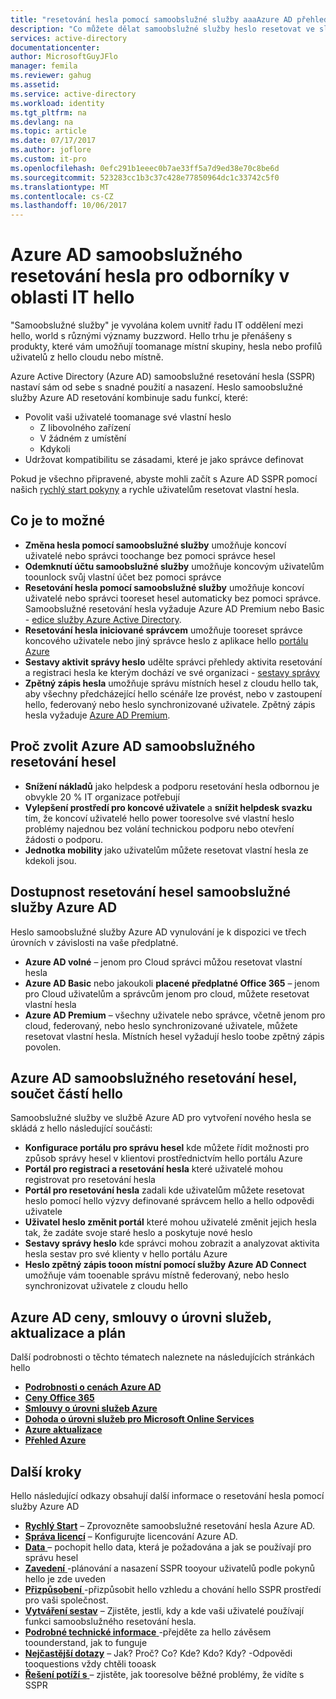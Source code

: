 ```yaml
---
title: "resetování hesla pomocí samoobslužné služby aaaAzure AD přehled | Microsoft Docs"
description: "Co můžete dělat samoobslužné služby heslo resetovat ve službě Azure AD pro vaši organizaci?"
services: active-directory
documentationcenter: 
author: MicrosoftGuyJFlo
manager: femila
ms.reviewer: gahug
ms.assetid: 
ms.service: active-directory
ms.workload: identity
ms.tgt_pltfrm: na
ms.devlang: na
ms.topic: article
ms.date: 07/17/2017
ms.author: joflore
ms.custom: it-pro
ms.openlocfilehash: 0efc291b1eeec0b7ae33ff5a7d9ed38e70c8be6d
ms.sourcegitcommit: 523283cc1b3c37c428e77850964dc1c33742c5f0
ms.translationtype: MT
ms.contentlocale: cs-CZ
ms.lasthandoff: 10/06/2017
---
```

# <a name="azure-ad-self-service-password-reset-for-hello-it-professional"></a>Azure AD samoobslužného resetování hesla pro odborníky v oblasti IT hello

"Samoobslužné služby" je vyvolána kolem uvnitř řadu IT oddělení mezi hello, world s různými významy buzzword. Hello trhu je přenášeny s produkty, které vám umožňují toomanage místní skupiny, hesla nebo profilů uživatelů z hello cloudu nebo místně.

Azure Active Directory (Azure AD) samoobslužné resetování hesla (SSPR) nastaví sám od sebe s snadné použití a nasazení. Heslo samoobslužné služby Azure AD resetování kombinuje sadu funkcí, které:

* Povolit vaši uživatelé toomanage své vlastní heslo
  * Z libovolného zařízení
  * V žádném z umístění
  * Kdykoli
* Udržovat kompatibilitu se zásadami, které je jako správce definovat

Pokud je všechno připravené, abyste mohli začít s Azure AD SSPR pomocí našich [rychlý start pokyny](active-directory-passwords-getting-started.md) a rychle uživatelům resetovat vlastní hesla.

## <a name="what-is-possible"></a>Co je to možné

* **Změna hesla pomocí samoobslužné služby** umožňuje koncoví uživatelé nebo správci toochange bez pomoci správce hesel
* **Odemknutí účtu samoobslužné služby** umožňuje koncovým uživatelům toounlock svůj vlastní účet bez pomoci správce
* **Resetování hesla pomocí samoobslužné služby** umožňuje koncoví uživatelé nebo správci tooreset hesel automaticky bez pomoci správce. Samoobslužné resetování hesla vyžaduje Azure AD Premium nebo Basic - [edice služby Azure Active Directory](active-directory-editions.md).
* **Resetování hesla iniciované správcem** umožňuje tooreset správce koncového uživatele nebo jiný správce heslo z aplikace hello [portálu Azure](https://docs.microsoft.com/azure/azure-portal-overview)
* **Sestavy aktivit správy heslo** udělte správci přehledy aktivita resetování a registraci hesla ke kterým dochází ve své organizaci - [sestavy správy](active-directory-passwords-reporting.md)
* **Zpětný zápis hesla** umožňuje správu místních hesel z cloudu hello tak, aby všechny předcházející hello scénáře lze provést, nebo v zastoupení hello, federovaný nebo heslo synchronizované uživatele. Zpětný zápis hesla vyžaduje [Azure AD Premium](active-directory-get-started-premium.md).

## <a name="why-choose-azure-ad-self-service-password-reset"></a>Proč zvolit Azure AD samoobslužného resetování hesel

* **Snížení nákladů** jako helpdesk a podporu resetování hesla odbornou je obvykle 20 % IT organizace potřebují
* **Vylepšení prostředí pro koncové uživatele** a **snížit helpdesk svazku** tím, že koncoví uživatelé hello power tooresolve své vlastní heslo problémy najednou bez volání technickou podporu nebo otevření žádosti o podporu.
* **Jednotka mobility** jako uživatelům můžete resetovat vlastní hesla ze kdekoli jsou.

## <a name="azure-ad-self-service-password-reset-availability"></a>Dostupnost resetování hesel samoobslužné služby Azure AD

Heslo samoobslužné služby Azure AD vynulování je k dispozici ve třech úrovních v závislosti na vaše předplatné.

* **Azure AD volné** – jenom pro Cloud správci můžou resetovat vlastní hesla
* **Azure AD Basic** nebo jakoukoli **placené předplatné Office 365** – jenom pro Cloud uživatelům a správcům jenom pro cloud, můžete resetovat vlastní hesla
* **Azure AD Premium** – všechny uživatele nebo správce, včetně jenom pro cloud, federovaný, nebo heslo synchronizované uživatele, můžete resetovat vlastní hesla. Místních hesel vyžadují heslo toobe zpětný zápis povolen.

## <a name="azure-ad-self-service-password-reset-a-sum-of-hello-parts"></a>Azure AD samoobslužného resetování hesel, součet částí hello

Samoobslužné služby ve službě Azure AD pro vytvoření nového hesla se skládá z hello následující součásti:

* **Konfigurace portálu pro správu hesel** kde můžete řídit možnosti pro způsob správy hesel v klientovi prostřednictvím hello portálu Azure
* **Portál pro registraci a resetování hesla** které uživatelé mohou registrovat pro resetování hesla
* **Portál pro resetování hesla** zadali kde uživatelům můžete resetovat heslo pomocí hello výzvy definované správcem hello a hello odpovědi uživatele
* **Uživatel heslo změnit portál** které mohou uživatelé změnit jejich hesla tak, že zadáte svoje staré heslo a poskytuje nové heslo
* **Sestavy správy heslo** kde správci mohou zobrazit a analyzovat aktivita hesla sestav pro své klienty v hello portálu Azure
* **Heslo zpětný zápis tooon místní pomocí služby Azure AD Connect** umožňuje vám tooenable správu místně federovaný, nebo heslo synchronizovat uživatele z cloudu hello

## <a name="azure-ad-pricing-sla-updates-and-roadmap"></a>Azure AD ceny, smlouvy o úrovni služeb, aktualizace a plán

Další podrobnosti o těchto tématech naleznete na následujících stránkách hello

* [**Podrobnosti o cenách Azure AD**](https://azure.microsoft.com/pricing/details/active-directory/)
* [**Ceny Office 365**](https://products.office.com/compare-all-microsoft-office-products?tab=2)
* [**Smlouvy o úrovni služeb Azure**](https://azure.microsoft.com/support/legal/sla/)
* [**Dohoda o úrovni služeb pro Microsoft Online Services**](http://go.microsoft.com/fwlink/?LinkID=272026&clcid=0x409)
* [**Azure aktualizace**](https://azure.microsoft.com/updates/)
* [**Přehled Azure**](https://www.microsoft.com/cloud-platform/roadmap-recently-available)

## <a name="next-steps"></a>Další kroky

Hello následující odkazy obsahují další informace o resetování hesla pomocí služby Azure AD

* [**Rychlý Start**](active-directory-passwords-getting-started.md) – Zprovozněte samoobslužné resetování hesla Azure AD. 
* [**Správa licencí**](active-directory-passwords-licensing.md) – Konfigurujte licencování Azure AD.
* [**Data** ](active-directory-passwords-data.md) – pochopit hello data, která je požadována a jak se používají pro správu hesel
* [**Zavedení** ](active-directory-passwords-best-practices.md) -plánování a nasazení SSPR tooyour uživatelů podle pokynů hello je zde uveden
* [**Přizpůsobení** ](active-directory-passwords-customize.md) -přizpůsobit hello vzhledu a chování hello SSPR prostředí pro vaši společnost.
* [**Vytváření sestav**](active-directory-passwords-reporting.md) – Zjistěte, jestli, kdy a kde vaši uživatelé používají funkci samoobslužného resetování hesla.
* [**Podrobné technické informace** ](active-directory-passwords-how-it-works.md) -přejděte za hello závěsem toounderstand, jak to funguje
* [**Nejčastější dotazy**](active-directory-passwords-faq.md) – Jak? Proč? Co? Kde? Kdo? Kdy? -Odpovědi tooquestions vždy chtěli tooask
* [**Řešení potíží s** ](active-directory-passwords-troubleshoot.md) – zjistěte, jak tooresolve běžné problémy, že vidíte s SSPR

